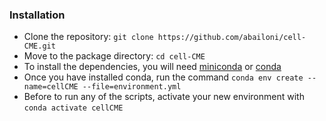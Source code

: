 ### Installation
- Clone the repository: `git clone https://github.com/abailoni/cell-CME.git`
- Move to the package directory: `cd cell-CME`
- To install the dependencies, you will need [miniconda](https://docs.conda.io/en/latest/miniconda.html) or [conda](https://docs.conda.io/projects/conda/en/latest/user-guide/install/)
- Once you have installed conda, run the command  `conda env create --name=cellCME --file=environment.yml`
- Before to run any of the scripts, activate your new environment with `conda activate cellCME`

